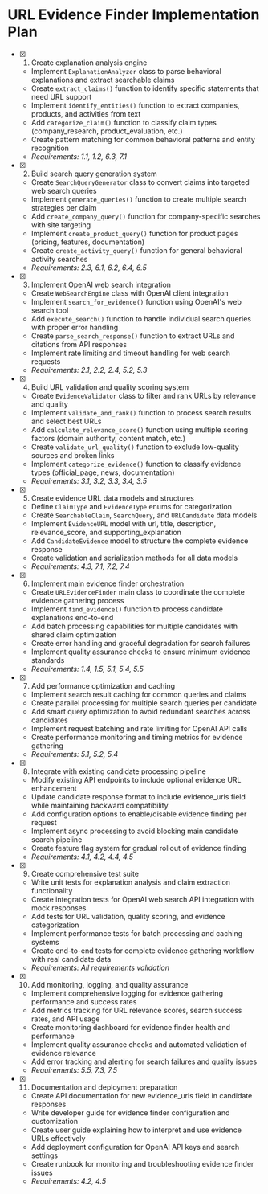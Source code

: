 # URL Evidence Finder Implementation Plan

- [x] 1. Create explanation analysis engine
  - Implement `ExplanationAnalyzer` class to parse behavioral explanations and extract searchable claims
  - Create `extract_claims()` function to identify specific statements that need URL support
  - Implement `identify_entities()` function to extract companies, products, and activities from text
  - Add `categorize_claim()` function to classify claim types (company_research, product_evaluation, etc.)
  - Create pattern matching for common behavioral patterns and entity recognition
  - _Requirements: 1.1, 1.2, 6.3, 7.1_

- [x] 2. Build search query generation system
  - Create `SearchQueryGenerator` class to convert claims into targeted web search queries
  - Implement `generate_queries()` function to create multiple search strategies per claim
  - Add `create_company_query()` function for company-specific searches with site targeting
  - Implement `create_product_query()` function for product pages (pricing, features, documentation)
  - Create `create_activity_query()` function for general behavioral activity searches
  - _Requirements: 2.3, 6.1, 6.2, 6.4, 6.5_

- [x] 3. Implement OpenAI web search integration
  - Create `WebSearchEngine` class with OpenAI client integration
  - Implement `search_for_evidence()` function using OpenAI's web search tool
  - Add `execute_search()` function to handle individual search queries with proper error handling
  - Create `parse_search_response()` function to extract URLs and citations from API responses
  - Implement rate limiting and timeout handling for web search requests
  - _Requirements: 2.1, 2.2, 2.4, 5.2, 5.3_

- [x] 4. Build URL validation and quality scoring system
  - Create `EvidenceValidator` class to filter and rank URLs by relevance and quality
  - Implement `validate_and_rank()` function to process search results and select best URLs
  - Add `calculate_relevance_score()` function using multiple scoring factors (domain authority, content match, etc.)
  - Create `validate_url_quality()` function to exclude low-quality sources and broken links
  - Implement `categorize_evidence()` function to classify evidence types (official_page, news, documentation)
  - _Requirements: 3.1, 3.2, 3.3, 3.4, 3.5_

- [x] 5. Create evidence URL data models and structures
  - Define `ClaimType` and `EvidenceType` enums for categorization
  - Create `SearchableClaim`, `SearchQuery`, and `URLCandidate` data models
  - Implement `EvidenceURL` model with url, title, description, relevance_score, and supporting_explanation
  - Add `CandidateEvidence` model to structure the complete evidence response
  - Create validation and serialization methods for all data models
  - _Requirements: 4.3, 7.1, 7.2, 7.4_

- [x] 6. Implement main evidence finder orchestration
  - Create `URLEvidenceFinder` main class to coordinate the complete evidence gathering process
  - Implement `find_evidence()` function to process candidate explanations end-to-end
  - Add batch processing capabilities for multiple candidates with shared claim optimization
  - Create error handling and graceful degradation for search failures
  - Implement quality assurance checks to ensure minimum evidence standards
  - _Requirements: 1.4, 1.5, 5.1, 5.4, 5.5_

- [x] 7. Add performance optimization and caching
  - Implement search result caching for common queries and claims
  - Create parallel processing for multiple search queries per candidate
  - Add smart query optimization to avoid redundant searches across candidates
  - Implement request batching and rate limiting for OpenAI API calls
  - Create performance monitoring and timing metrics for evidence gathering
  - _Requirements: 5.1, 5.2, 5.4_

- [x] 8. Integrate with existing candidate processing pipeline
  - Modify existing API endpoints to include optional evidence URL enhancement
  - Update candidate response format to include evidence_urls field while maintaining backward compatibility
  - Add configuration options to enable/disable evidence finding per request
  - Implement async processing to avoid blocking main candidate search pipeline
  - Create feature flag system for gradual rollout of evidence finding
  - _Requirements: 4.1, 4.2, 4.4, 4.5_

- [x] 9. Create comprehensive test suite
  - Write unit tests for explanation analysis and claim extraction functionality
  - Create integration tests for OpenAI web search API integration with mock responses
  - Add tests for URL validation, quality scoring, and evidence categorization
  - Implement performance tests for batch processing and caching systems
  - Create end-to-end tests for complete evidence gathering workflow with real candidate data
  - _Requirements: All requirements validation_

- [x] 10. Add monitoring, logging, and quality assurance
  - Implement comprehensive logging for evidence gathering performance and success rates
  - Add metrics tracking for URL relevance scores, search success rates, and API usage
  - Create monitoring dashboard for evidence finder health and performance
  - Implement quality assurance checks and automated validation of evidence relevance
  - Add error tracking and alerting for search failures and quality issues
  - _Requirements: 5.5, 7.3, 7.5_

- [x] 11. Documentation and deployment preparation
  - Create API documentation for new evidence_urls field in candidate responses
  - Write developer guide for evidence finder configuration and customization
  - Create user guide explaining how to interpret and use evidence URLs effectively
  - Add deployment configuration for OpenAI API keys and search settings
  - Create runbook for monitoring and troubleshooting evidence finder issues
  - _Requirements: 4.2, 4.5_